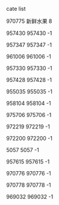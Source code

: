 cate list

970775 新鲜水果 8

957430 957430 -1

957347 957347 -1

961006 961006 -1

957330 957330 -1

957428 957428 -1

955035 955035 -1

958104 958104 -1

975706 975706 -1

972219 972219 -1

972200 972200 -1

5057 5057 -1

957615 957615 -1

970776 970776 -1

970778 970778 -1

969032 969032 -1

